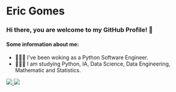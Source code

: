# Eric Gomes

### Hi there, you are welcome to my GitHub Profile! 👋

#### Some information about me:
- 👨🏽‍💻 I've been woking as a  Python Software Engineer.
- 🧑🏽‍🎓 I am studying Python, IA, Data Science, Data Engineering, Mathematic and Statistics.

<div>
  <a href="https://github.com/EricGPTI">
  <img heigh="180em" src="https://github-readme-stats.vercel.app/api?username=EricGPTI&count_private=true&show_icons=true&theme=dark&layout=compact"/>
  <img heigh="180em" src="https://github-readme-stats.vercel.app/api/top-langs/?username=EricGPTI&show_icons=true&theme=dark&layout=compact&hide=c#,html&langs_count=4"/>
  
</div>
